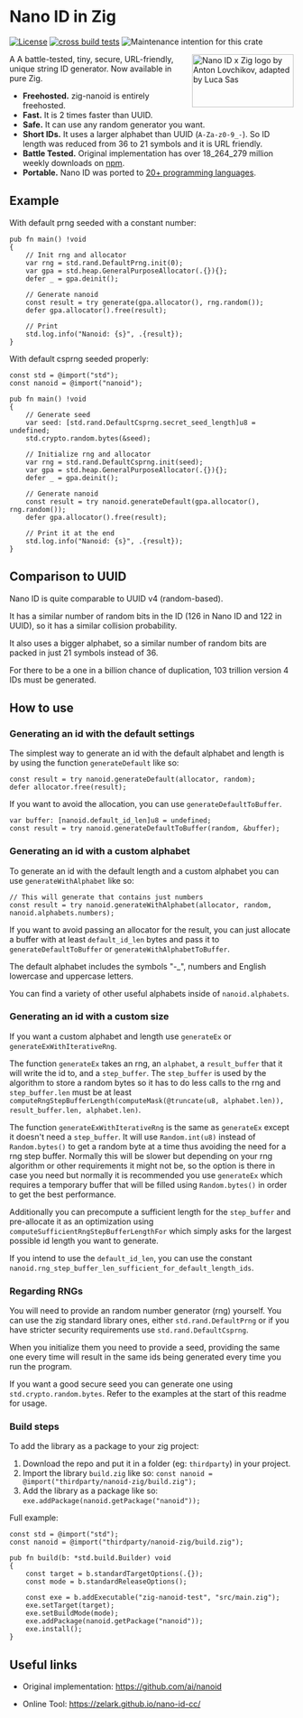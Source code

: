 # Nano ID in Zig

[![License](https://img.shields.io/badge/license-MIT%20License-blue.svg)](https://github.com/SasLuca/nanoid-zig/master/LICENSE)
[![cross build tests](https://github.com/SasLuca/zig-nanoid/actions/workflows/cross-build.yml/badge.svg)](https://github.com/SasLuca/zig-nanoid/actions/workflows/cross-build.yml)
![Maintenance intention for this crate](https://img.shields.io/badge/maintenance-actively--developed-brightgreen.svg)

<img src="https://raw.githubusercontent.com/SasLuca/zig-nanoid/main/logo.svg" align="right" alt="Nano ID x Zig logo by Anton Lovchikov, adapted by Luca Sas" width="180" height="94">

A A battle-tested, tiny, secure, URL-friendly, unique string ID generator. Now available in pure Zig.

* **Freehosted.** zig-nanoid is entirely freehosted.
* **Fast.** It is 2 times faster than UUID.
* **Safe.** It can use any random generator you want.
* **Short IDs.** It uses a larger alphabet than UUID (`A-Za-z0-9_-`). So ID length was reduced from 36 to 21 symbols and it is URL friendly.
* **Battle Tested.** Original implementation has over 18_264_279 million weekly downloads on [npm](https://www.npmjs.com/package/nanoid).
* **Portable.** Nano ID was ported to [20+ programming languages](https://github.com/ai/nanoid#other-programming-languages).

## Example

With default prng seeded with a constant number:
```zig
pub fn main() !void
{
    // Init rng and allocator
    var rng = std.rand.DefaultPrng.init(0);
    var gpa = std.heap.GeneralPurposeAllocator(.{}){};
    defer _ = gpa.deinit();
    
    // Generate nanoid
    const result = try generate(gpa.allocator(), rng.random());
    defer gpa.allocator().free(result);
    
    // Print
    std.log.info("Nanoid: {s}", .{result});
}
```

With default csprng seeded properly:
```zig
const std = @import("std");
const nanoid = @import("nanoid");

pub fn main() !void
{   
    // Generate seed
    var seed: [std.rand.DefaultCsprng.secret_seed_length]u8 = undefined;
    std.crypto.random.bytes(&seed);

    // Initialize rng and allocator
    var rng = std.rand.DefaultCsprng.init(seed); 
    var gpa = std.heap.GeneralPurposeAllocator(.{}){};
    defer _ = gpa.deinit();
    
    // Generate nanoid
    const result = try nanoid.generateDefault(gpa.allocator(), rng.random());
    defer gpa.allocator().free(result);

    // Print it at the end
    std.log.info("Nanoid: {s}", .{result});
}
```

## Comparison to UUID

Nano ID is quite comparable to UUID v4 (random-based).

It has a similar number of random bits in the ID (126 in Nano ID and 122 in UUID), so it has a similar collision probability.

It also uses a bigger alphabet, so a similar number of random bits are packed in just 21 symbols instead of 36.

For there to be a one in a billion chance of duplication, 103 trillion version 4 IDs must be generated.

## How to use

### Generating an id with the default settings

The simplest way to generate an id with the default alphabet and length is by using the function `generateDefault` like so:

```zig
const result = try nanoid.generateDefault(allocator, random);
defer allocator.free(result);
```

If you want to avoid the allocation, you can use `generateDefaultToBuffer`.

```zig
var buffer: [nanoid.default_id_len]u8 = undefined;
const result = try nanoid.generateDefaultToBuffer(random, &buffer);
```

### Generating an id with a custom alphabet

To generate an id with the default length and a custom alphabet you can use `generateWithAlphabet` like so:

```zig
// This will generate that contains just numbers
const result = try nanoid.generateWithAlphabet(allocator, random, nanoid.alphabets.numbers);
```

If you want to avoid passing an allocator for the result, you can just allocate a buffer with at least `default_id_len` bytes and pass it 
to `generateDefaultToBuffer` or `generateWithAlphabetToBuffer`. 

The default alphabet includes the symbols "-_", numbers and English lowercase and uppercase letters.

You can find a variety of other useful alphabets inside of `nanoid.alphabets`.

### Generating an id with a custom size

If you want a custom alphabet and length use `generateEx` or `generateExWithIterativeRng`.

The function `generateEx` takes an rng, an `alphabet`, a `result_buffer` that it will write the id to, and a `step_buffer`.
The `step_buffer` is used by the algorithm to store a random bytes so it has to do less calls to the rng and `step_buffer.len` must be at 
least `computeRngStepBufferLength(computeMask(@truncate(u8, alphabet.len)), result_buffer.len, alphabet.len)`.

The function `generateExWithIterativeRng` is the same as `generateEx` except it doesn't need a `step_buffer`. It will use `Random.int(u8)` 
instead of `Random.bytes()` to get a random byte at a time thus avoiding the need for a rng step buffer. Normally this will be slower but 
depending on your rng algorithm or other requirements it might not be, so the option is there in case you need but normally it is 
recommended you use `generateEx` which requires a temporary buffer that will be filled using `Random.bytes()` in order to get the best
performance.

Additionally you can precompute a sufficient length for the `step_buffer` and pre-allocate it as an optimization using 
`computeSufficientRngStepBufferLengthFor` which simply asks for the largest possible id length you want to generate.

If you intend to use the `default_id_len`, you can use the constant `nanoid.rng_step_buffer_len_sufficient_for_default_length_ids`.

### Regarding RNGs

You will need to provide an random number generator (rng) yourself. You can use the zig standard library ones, either `std.rand.DefaultPrng`
or if you have stricter security requirements use `std.rand.DefaultCsprng`.

When you initialize them you need to provide a seed, providing the same one every time will result in the same ids being generated every 
time you run the program.

If you want a good secure seed you can generate one using `std.crypto.random.bytes`. Refer to the examples at the start of this readme for 
usage.

### Build steps

To add the library as a package to your zig project:
1. Download the repo and put it in a folder (eg: `thirdparty`) in your project.
2. Import the library `build.zig` like so: `const nanoid = @import("thirdparty/nanoid-zig/build.zig");`
3. Add the library as a package like so: `exe.addPackage(nanoid.getPackage("nanoid"));`

Full example:
```zig
const std = @import("std");
const nanoid = @import("thirdparty/nanoid-zig/build.zig");

pub fn build(b: *std.build.Builder) void 
{
    const target = b.standardTargetOptions(.{});
    const mode = b.standardReleaseOptions();

    const exe = b.addExecutable("zig-nanoid-test", "src/main.zig");
    exe.setTarget(target);
    exe.setBuildMode(mode);
    exe.addPackage(nanoid.getPackage("nanoid"));
    exe.install();
}
```

## Useful links

- Original implementation: https://github.com/ai/nanoid

- Online Tool: https://zelark.github.io/nano-id-cc/
